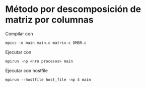 # Método por descomposición de matriz por columnas

Compilar con 

`mpicc -o main main.c matrix.c DMBR.c`

Ejecutar con

`mpirun -np <nro procesos> main`

Ejecutar con hostfile

`mpirun --hostfile host_file -np 4 main`